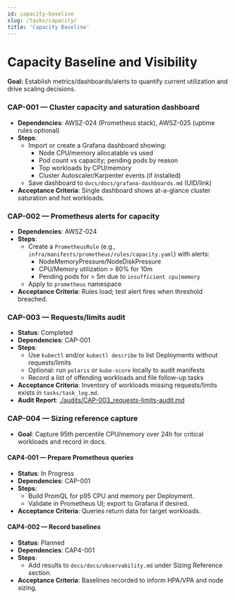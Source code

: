 ```yaml
---
id: capacity-baseline
slug: /tasks/capacity/
title: 'Capacity Baseline'
---
```


# Capacity Baseline and Visibility

**Goal:** Establish metrics/dashboards/alerts to quantify current utilization and drive scaling decisions.

### CAP-001 — Cluster capacity and saturation dashboard

- **Dependencies**: AWSZ-024 (Prometheus stack), AWSZ-025 (uptime rules optional)
- **Steps**:
  - Import or create a Grafana dashboard showing:
    - Node CPU/memory allocatable vs used
    - Pod count vs capacity; pending pods by reason
    - Top workloads by CPU/memory
    - Cluster Autoscaler/Karpenter events (if installed)
  - Save dashboard to `docs/docs/grafana-dashboards.md` (UID/link)
- **Acceptance Criteria**: Single dashboard shows at-a-glance cluster saturation and hot workloads.

### CAP-002 — Prometheus alerts for capacity

- **Dependencies**: AWSZ-024
- **Steps**:
  - Create a `PrometheusRule` (e.g., `infra/manifests/prometheus/rules/capacity.yaml`) with alerts:
    - NodeMemoryPressure/NodeDiskPressure
    - CPU/Memory utilization > 80% for 10m
    - Pending pods for > 5m due to `insufficient cpu|memory`
  - Apply to `prometheus` namespace
- **Acceptance Criteria**: Rules load; test alert fires when threshold breached.

### CAP-003 — Requests/limits audit

- **Status**: Completed
- **Dependencies**: CAP-001
- **Steps**:
  - Use `kubectl` and/or `kubectl describe` to list Deployments without requests/limits
  - Optional: run `polaris` or `kube-score` locally to audit manifests
  - Record a list of offending workloads and file follow-up tasks
- **Acceptance Criteria**: Inventory of workloads missing requests/limits exists in `tasks/task_log.md`.
- **Audit Report**: [./audits/CAP-003_requests-limits-audit.md](./audits/CAP-003_requests-limits-audit.md)

### CAP-004 — Sizing reference capture

- **Goal**: Capture 95th percentile CPU/memory over 24h for critical workloads and record in docs.

#### CAP4-001 — Prepare Prometheus queries

- **Status**: In Progress
- **Dependencies**: CAP-001
- **Steps**:
  - Build PromQL for p95 CPU and memory per Deployment.
  - Validate in Prometheus UI; export to Grafana if desired.
- **Acceptance Criteria**: Queries return data for target workloads.

#### CAP4-002 — Record baselines

- **Status**: Planned
- **Dependencies**: CAP4-001
- **Steps**:
  - Add results to `docs/docs/observability.md` under Sizing Reference section.
- **Acceptance Criteria**: Baselines recorded to inform HPA/VPA and node sizing.
